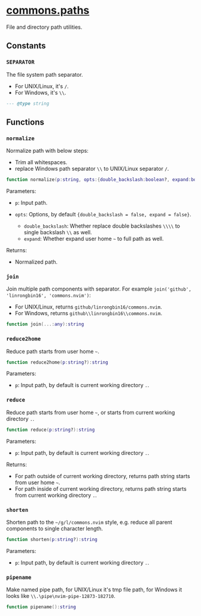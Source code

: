 <!-- markdownlint-disable MD001 MD013 MD034 MD033 MD051 -->

# [commons.paths](https://github.com/linrongbin16/commons.nvim/blob/main/lua/commons/paths.lua)

File and directory path utilities.

## Constants

### `SEPARATOR`

The file system path separator.

- For UNIX/Linux, it's `/`.
- For Windows, it's `\\`.

```lua
--- @type string
```

## Functions

### `normalize`

Normalize path with below steps:

- Trim all whitespaces.
- replace Windows path separator `\\` to UNIX/Linux separator `/`.

```lua
function normalize(p:string, opts:{double_backslash:boolean?, expand:boolean?}?):string
```

Parameters:

- `p`: Input path.
- `opts`: Options, by default `{double_backslash = false, expand = false}`.

  - `double_backslash`: Whether replace double backslashes `\\\\` to single backslash `\\` as well.
  - `expand`: Whether expand user home `~` to full path as well.

Returns:

- Normalized path.

### `join`

Join multiple path components with separator. For example `join('github', 'linrongbin16', 'commons.nvim')`:

- For UNIX/Linux, returns `github/linrongbin16/commons.nvim`.
- For Windows, returns `github\\linrongbin16\\commons.nvim`.

```lua
function join(...:any):string
```

### `reduce2home`

Reduce path starts from user home `~`.

```lua
function reduce2home(p:string?):string
```

Parameters:

- `p`: Input path, by default is current working directory `.`.

### `reduce`

Reduce path starts from user home `~`, or starts from current working directory `.`.

```lua
function reduce(p:string?):string
```

Parameters:

- `p`: Input path, by default is current working directory `.`.

Returns:

- For path outside of current working directory, returns path string starts from user home `~`.
- For path inside of current working directory, returns path string starts from current working directory `.`.

### `shorten`

Shorten path to the `~/g/l/commons.nvim` style, e.g. reduce all parent components to single character length.

```lua
function shorten(p:string?):string
```

Parameters:

- `p`: Input path, by default is current working directory `.`.

### `pipename`

Make named pipe path, for UNIX/Linux it's tmp file path, for Windows it looks like `\\.\pipe\nvim-pipe-12873-182710`.

```lua
function pipename():string
```
